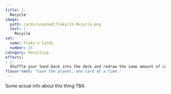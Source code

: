 ```yaml
---
title: |-
  Recycle
image: 
  path: cards/scanned/flaky/15 Recycle.png
  text: |-
    Recycle
set:
  name: Flaky's Cards
  number: 15
category: Recycling
effects: 
- |-
  Shuffle your hand back into the deck and redraw the same amount of cards
flavor-text: "Save the planet, one card at a time."
---
```

Some actual info about this thing TBA.
